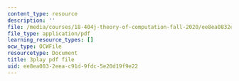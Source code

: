 ```yaml
---
content_type: resource
description: ''
file: /media/courses/18-404j-theory-of-computation-fall-2020/ee8ea0832eeac91d9fdc5e20d19f9e22_3PzuSPQPEU4.pdf
file_type: application/pdf
learning_resource_types: []
ocw_type: OCWFile
resourcetype: Document
title: 3play pdf file
uid: ee8ea083-2eea-c91d-9fdc-5e20d19f9e22
---
```

